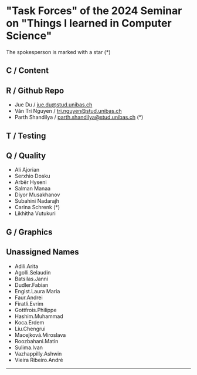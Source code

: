 # "Task Forces" of the 2024 Seminar on "Things I learned in Computer Science"

The spokesperson is marked with a star (*)

## C / Content


## R / Github Repo

- Jue Du / jue.du@stud.unibas.ch
- Văn Trí Nguyen / tri.nguyen@stud.unibas.ch
- Parth Shandilya / parth.shandilya@stud.unibas.ch (*)


## T / Testing


## Q / Quality

- Ali Ajorian
- Serxhio Dosku
- Arbër Hyseni
- Salman Manaa
- Diyor Musakhanov
- Subahini Nadarajh
- Carina Schrenk (*)
- Likhitha Vutukuri


## G / Graphics


## Unassigned Names

- Adili.Arita
- Agolli.Selaudin
- Batsilas.Janni
- Dudler.Fabian
- Engist.Laura Maria
- Faur.Andrei
- Firatli.Evrim
- Gottfrois.Philippe
- Hashim.Muhammad
- Koca.Erdem
- Liu.Chengrui
- Macejková.Miroslava  
- Roozbahani.Matin
- Sulima.Ivan
- Vazhappilly.Ashwin
- Vieira Ribeiro.André


---
